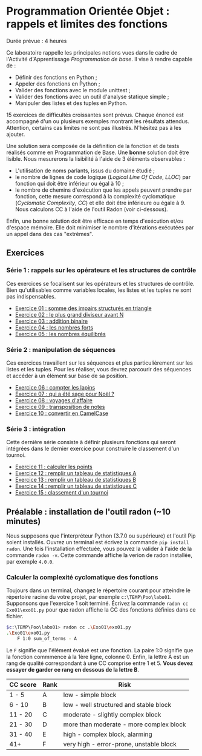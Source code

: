# Programmation Orientée Objet : rappels et limites des fonctions

Durée prévue : 4 heures

Ce laboratoire rappelle les principales notions vues dans le cadre de l'Activité d'Apprentissage *Programmation de base*. Il vise à rendre capable de :

- Définir des fonctions en Python ;
- Appeler des fonctions en Python ;
- Valider des fonctions avec le module unittest ;
- Valider des fonctions avec un outil d'analyse statique simple ;
- Manipuler des listes et des tuples en Python.

15 exercices de difficultés croissantes sont prévus. Chaque énoncé est accompagné d'un ou plusieurs exemples montrant les résultats attendus. Attention, certains cas limites ne sont pas illustrés. N'hésitez pas à les ajouter. 

Une solution sera composée de la définition de la fonction et de tests réalisés comme en Programmation de Base. Une **bonne** solution doit être lisible. Nous mesurerons la lisibilité à l'aide de 3 éléments observables :

- L'utilisation de noms parlants, issus du domaine étudié ;
- le nombre de lignes de code logique (*Logical Line Of Code*, *LLOC*) par fonction qui doit être inférieur ou égal à 10 ;
- le nombre de chemins d'exécution que les appels peuvent prendre par fonction, cette mesure correspond à la complexité cyclomatique (*Cyclomatic Complexity*, *CC*) et elle doit être inférieure ou égale à 9. Nous calculons CC à l'aide de l'outil Radon (voir ci-dessous).

Enfin, une bonne solution doit être efficace en temps d'exécution et/ou d'espace mémoire. Elle doit minimiser le nombre d'itérations exécutées par un appel dans des cas "extrêmes".

## Exercices

### Série 1 : rappels sur les opérateurs et les structures de contrôle

Ces exercices se focalisent sur les opérateurs et les structures de contrôle. Bien qu'utilisables comme variables locales, les listes et les tuples ne sont pas indispensables.

- [Exercice 01 : somme des impairs structurés en triangle](Exo01/README.md)
- [Exercice 02 : le plus grand diviseur avant N](Exo02/README.md)
- [Exercice 03 : addition binaire](Exo03/README.md)
- [Exercice 04 : les nombres forts](Exo04/README.md)
- [Exercice 05 : les nombres équilibrés](Exo05/README.md)

### Série 2 : manipulation de séquences

Ces exercices travaillent sur les séquences et plus particulièrement sur les listes et les tuples. Pour les réaliser, vous devrez parcourir des séquences et accéder à un élément sur base de sa position.

- [Exercice 06 : compter les lapins](Exo06/README.md)
- [Exercice 07 : qui a été sage pour Noël ?](Exo07/README.md)
- [Exercice 08 : voyages d'affaire](Exo08/README.md)
- [Exercice 09 : transposition de notes](Exo09/README.md)
- [Exercice 10 : convertir en CamelCase](Exo10/README.md)

### Série 3 : intégration

Cette dernière série consiste à définir plusieurs fonctions qui seront intégrées dans le dernier exercice pour construire le classement d'un tournoi.

- [Exercice 11 : calculer les points](Exo11/README.md)
- [Exercice 12 : remplir un tableau de statistiques A](Exo12/README.md)
- [Exercice 13 : remplir un tableau de statistiques B](Exo13/README.md)
- [Exercice 14 : remplir un tableau de statistiques C](Exo14/README.md)
- [Exercice 15 : classement d'un tournoi](Exo15/README.md)


## Préalable : installation de l'outil radon (~10 minutes)

Nous supposons que l'interpréteur Python (3.7.0 ou supérieure) et l'outil Pip soient installés. Ouvrez un terminal est écrivez la commande `pip install radon`. Une fois l'installation effectuée, vous pouvez la valider à l'aide de la commande `radon -v`. Cette commande affiche la verion de radon installée, par exemple `4.0.0`.

### Calculer la complexité cyclomatique des fonctions

Toujours dans un terminal, changez le répertoire courant pour atteindre le répertoire racine du votre projet, par exemple `c:\TEMP\Poo\labo01`. Supponsons que l'exercice 1 soit terminé. Écrivez la commande `radon cc Exo01\exo01.py` pour que radon affiche la CC des fonctions définies dans ce fichier.

```bash
$c:\TEMP\Poo\labo01> radon cc .\Exo01\exo01.py
.\Exo01\exo01.py
    F 1:0 sum_of_terms - A
```
Le `F` signifie que l'élément évalué est une fonction. La paire 1:0 signifie que la fonction commmence à la 1ère ligne, colonne 0. Enfin, la lettre A est un rang de qualité correspondant à une CC comprise entre 1 et 5. **Vous devez essayer de garder ce rang en dessous de la lettre B**.

| CC  score |	Rank |	Risk                                   |
|-----------|--------|-----------------------------------------|
| 1 -  5    |	A    | low - simple block 
| 6 - 10    |	B    | low - well structured and stable block
|11 - 20    |   C    | moderate - slightly complex block
|21 - 30    |   D    | more than moderate - more complex block
|31 - 40    |   E    | high - complex block, alarming
|41+        |   F    | very high - error-prone, unstable block
